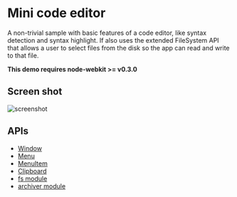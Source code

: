 # Mini code editor

A non-trivial sample with basic features of a code editor, like syntax detection and syntax highlight. If also uses the extended FileSystem API that allows a user to select files from the disk so the app can read and write to that file.

**This demo requires node-webkit >= v0.3.0** 

## Screen shot

![screenshot](http://ww3.sinaimg.cn/large/6556d357tw1dxtz5nih7oj.jpg)

## APIs

* [Window](https://github.com/nwjs/nw.js/wiki/Window)
* [Menu](https://github.com/nwjs/nw.js/wiki/Menu)
* [MenuItem](https://github.com/nwjs/nw.js/wiki/MenuItem)
* [Clipboard](https://github.com/nwjs/nw.js/wiki/Clipboard)
* [fs module](http://nodejs.org/api/fs.html)
* [archiver module](https://www.npmjs.com/package/archiver)

